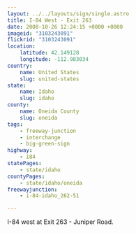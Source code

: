 ```yaml
---
layout: ../../layouts/sign/single.astro
title: I-84 West - Exit 263
date: 2008-10-26 12:24:15 +0000 +0000
imageid: "3103243091"
flickrid: "3103243091"
location:
    latitude: 42.149128
    longitude: -112.983034
country:
    name: United States
    slug: united-states
state:
    name: Idaho
    slug: idaho
county:
    name: Oneida County
    slug: oneida
tags:
    - freeway-junction
    - interchange
    - big-green-sign
highway:
    - i84
statePages:
    - state/idaho
countyPages:
    - state/idaho/oneida
freewayjunction:
    - i-84-idaho_262-51

---
```

I-84 west at Exit 263 - Juniper Road.